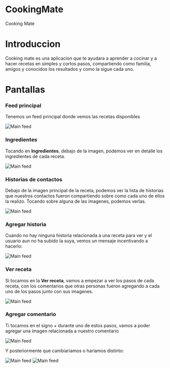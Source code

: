 # CookingMate
Cooking Mate

# Introduccion
Cooking mate es una aplicacion que te ayudara a aprender a cocinar y a hacer recetas en simples y cortos pasos, compartiendo como familia, amigos y conocidos los resultados y como la sigue cada uno.

# Pantallas

### Feed principal
Tenemos un feed principal donde vemos las recetas disponibles

![Main feed](readme-images/1.png)

### Ingredientes
Tocando en **Ingredientes**, debajo de la imagen, podemos ver en detalle los ingredientes de cada receta.

![Main feed](readme-images/3.png)

### Historias de contactos
Debajo de la imagen principal de la receta, podemos ver la lista de historias que nuestros contactos fueron compartiendo sobre como cada uno de ellos la realizo. Tocando sobre alguna de las imagenes, podemos verlas.

![Main feed](readme-images/2.png)

### Agregar historia
Cuando no hay ninguna historia relacionada a una receta para ver y el usuario aun no ha subido la suya, vemos un mensaje incentivando a hacerlo:

![Main feed](readme-images/8.png)

### Ver receta
Si tocamos en la **Ver receta**, vamos a empezar a ver los pasos de cada receta, con los comentarios que otras personas fueron agregando a cada uno de los pasos junto con sus imagenes.

![Main feed](readme-images/4.png)

### Agregar comentario
Ti tocamos en el signo + durante uno de estos pasos, vamos a poder agregar una imagen relacionada a nuestro comentario


![Main feed](readme-images/5.png)


Y posteriormente que cambiariamos o hariamos distinto: 

![Main feed](readme-images/6.png)
![Main feed](readme-images/7.png)

